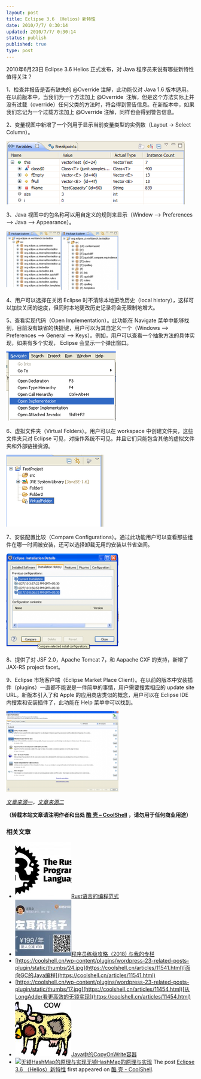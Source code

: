 ```yaml
---
layout: post
title: Eclipse 3.6 （Helios）新特性
date: 2010/7/7/ 0:30:14
updated: 2010/7/7/ 0:30:14
status: publish
published: true
type: post
---
```


2010年6月23日 Eclipse 3.6 Helios 正式发布，对 Java 程序员来说有哪些新特性值得关注？


1、检查并报告是否有缺失的 @Override 注解，此功能仅对 Java 1.6 版本适用。在以前版本中，当我们为一个方法加上 @Override  注解，但是这个方法实际上并没有过载（override）任何父类的方法时，将会得到警告信息。在新版本中，如果我们忘记为一个过载方法加上 @Override 注解，同样也会得到警告信息。


2、变量视图中新增了一个列用于显示当前变量类型的实例数（Layout -> Select Column）。


[![](../wp-content/uploads/2010/07/Eclipse-3.6-6.bmp "Eclipse 3.6 - 6")](https://coolshell.cn/wp-content/uploads/2010/07/Eclipse-3.6-6.bmp)


3、Java 视图中的包名称可以用自定义的规则来显示（Window –> Preferences –> Java –> Appearance）。


[![](../wp-content/uploads/2010/07/Eclipse-3.6-3-300x157.png "Eclipse 3.6 - 3")](https://coolshell.cn/wp-content/uploads/2010/07/Eclipse-3.6-3.png)



4、用户可以选择在关闭 Eclipse 时不清除本地更改历史（local history），这样可以加快关闭的速度，但同时本地更改历史记录将会无限制地增大。


5、查看实现代码（Open Implementation）。此功能在 Navigate 菜单中能够找到，目前没有缺省的快捷键，用户可以为其自定义一个（Windows –> Preferences –> General –> Keys）。例如，用户可以查看一个抽象方法的具体实现，如果有多个实现， Eclipse 会显示一个弹出窗口。


[![](../wp-content/uploads/2010/07/Eclipse-3.6-2.png "Eclipse 3.6 - 2")](../wp-content/uploads/2010/07/Eclipse-3.6-2.png)


6、虚拟文件夹（Virtual Folders）。用户可以在 workspace 中创建文件夹，这些文件夹只对 Eclipse 可见，对操作系统不可见。并且它们只能包含其他的虚拟文件夹和外部链接资源。


[![](../wp-content/uploads/2010/07/Eclipse-3.6-4.png "Eclipse 3.6 - 4")](../wp-content/uploads/2010/07/Eclipse-3.6-4.png)


7、安装配置比较（Compare Configurations）。通过此功能用户可以查看那些组件在哪一时间被安装，还可以选择卸载无用的安装以节省空间。


[![](../wp-content/uploads/2010/07/Eclipse-3.6-5-300x256.png "Eclipse 3.6 - 5")](../wp-content/uploads/2010/07/Eclipse-3.6-5.png)


8、提供了对 JSF 2.0，Apache Tomcat 7，和 Aapache CXF 的支持，新增了 JAX-RS project facet。


9、Eclipse 市场客户端（Eclipse Market Place Client）。在以前的版本中安装插件（plugins）一直都不能说是一件简单的事情，用户需要搜索相应的 update site URL。新版本引入了和 Apple 的应用商店类似的概念，用户可以在 Eclipse IDE 内搜索和安装插件了，此功能在 Help 菜单中可以找到。


[![](../wp-content/uploads/2010/07/Eclipse-3.6-1-300x215.png "Eclipse 3.6 - 1")](../wp-content/uploads/2010/07/Eclipse-3.6-1.png)


*[文章来源一](http://www.techsagar.com/2010/07/10-new-features-which-i-liked-the-most-in-eclipse-helios-3-6-2/)，[文章来源二](http://rajakannappan.blogspot.com/2010/05/new-features-in-eclipse-36-helios.html)*



**（转载本站文章请注明作者和出处 [酷 壳 – CoolShell](https://coolshell.cn/) ，请勿用于任何商业用途）**



### 相关文章

* [![Rust语言的编程范式](../wp-content/uploads/2020/03/rust-social-wide-150x150.jpg)](https://coolshell.cn/articles/20845.html)[Rust语言的编程范式](https://coolshell.cn/articles/20845.html)
* [![程序员练级攻略（2018)  与我的专栏](../wp-content/uploads/2018/05/300x262-150x150.jpg)](https://coolshell.cn/articles/18360.html)[程序员练级攻略（2018) 与我的专栏](https://coolshell.cn/articles/18360.html)
* [https://coolshell.cn/wp-content/plugins/wordpress-23-related-posts-plugin/static/thumbs/24.jpg](https://coolshell.cn/articles/11541.html)[面向GC的Java编程](https://coolshell.cn/articles/11541.html)
* [https://coolshell.cn/wp-content/plugins/wordpress-23-related-posts-plugin/static/thumbs/17.jpg](https://coolshell.cn/articles/11454.html)[从LongAdder看更高效的无锁实现](https://coolshell.cn/articles/11454.html)
* [![Java中的CopyOnWrite容器](../wp-content/uploads/2014/03/cow-copy-150x150.jpg)](https://coolshell.cn/articles/11175.html)[Java中的CopyOnWrite容器](https://coolshell.cn/articles/11175.html)
* [![无锁HashMap的原理与实现](../wp-content/uploads/2013/05/图1-3-150x150.jpg)](https://coolshell.cn/articles/9703.html)[无锁HashMap的原理与实现](https://coolshell.cn/articles/9703.html)
The post [Eclipse 3.6 （Helios）新特性](https://coolshell.cn/articles/2554.html) first appeared on [酷 壳 - CoolShell](https://coolshell.cn).
